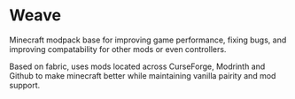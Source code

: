 # Weave
Minecraft modpack base for improving game performance, fixing bugs, and improving compatability for other mods or even controllers.

Based on fabric, uses mods located across CurseForge, Modrinth and Github to make minecraft better while maintaining vanilla pairity and mod support.

